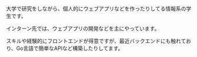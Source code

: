 大学で研究をしながら、個人的にウェブアプリなどを作ったりしてる情報系の学生です。

インターン先では、ウェブアプリの開発などを主にやっています。

スキルや経験的にフロントエンドが得意ですが、最近バックエンドにも触れており、Go言語で簡単なAPIなど構築したりしてます。